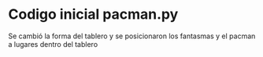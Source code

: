 # Codigo inicial pacman.py
Se cambió la forma del tablero y se posicionaron los fantasmas y el pacman a lugares dentro del tablero
